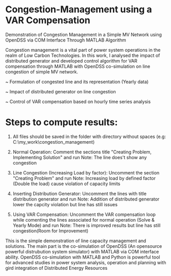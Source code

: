 # Congestion-Management using a VAR Compensation
Demonstration of Congestion Management in a Simple MV Network using OpenDSS via COM Interface Through MATLAB Algorithm

Congestion management is a vital part of power system operations in the realm of Low Carbon Technologies. In this work, I analysed the impact of distributed generator and developed control algorithm for VAR compensation through MATLAB with OpenDSS co-simulation on line congestion of simple MV network.

~ Formulation of congested line and its representation (Yearly data)

~ Impact of distributed generator on line congestion

~ Control of VAR compensation based on hourly time series analysis


# Steps to compute results:
1) All files should be saved in the folder with directory without spaces (e.g: C:\my_work\congestion_management)

2) Normal Operation: Comment the sections title "Creating Problem, Implementing Solution" and run
   Note: The line does't show any congestion
   
4) Line Congestion (Increasing Load by factor):  Uncomment the section "Creating Problem" and run
   Note: Increasing load by defined factor (Double the load) cause violation of capacity limits

6) Inserting Distribution Generator: Uncomment the lines with title distribution generator and run
   Note: Addition of distributed generator lower the capcity violation but line has still issues

7) Using VAR Compensation: Uncomment the VAR compensation loop while comenting the lines associated for normal operation (Solve & Yearly Mode) and run
   Note: There is improved results but line has still congestion(Room for Improvement)

This is the simple demonstration of line capacity management and solutions. The main part is the co-simulation of OpenDSS (An opensource powerful distrubution system simulator) with MATLAB via COM interface ability. OpenDSS co-simulation with MATLAB and Python is powerful tool for advanced studies in power system analysis, operation and planning with gird integration of Distributed Energy Resources
